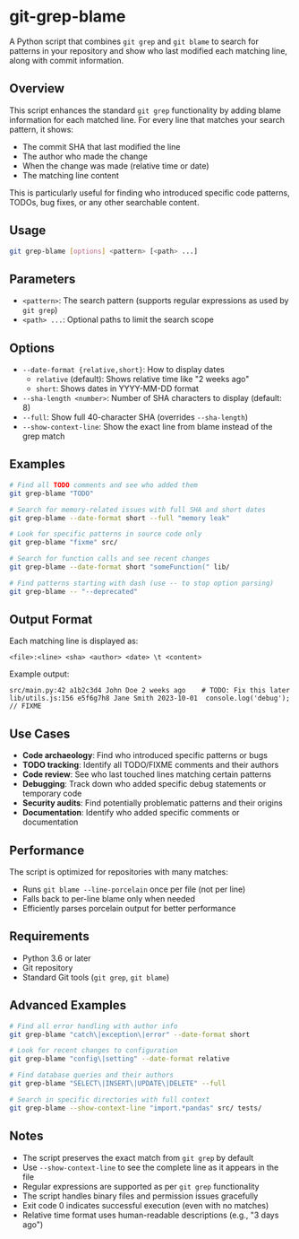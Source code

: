 # git-grep-blame

A Python script that combines `git grep` and `git blame` to search for patterns in your repository
and show who last modified each matching line, along with commit information.

## Overview

This script enhances the standard `git grep` functionality by adding blame information for each
matched line. For every line that matches your search pattern, it shows:

- The commit SHA that last modified the line
- The author who made the change
- When the change was made (relative time or date)
- The matching line content

This is particularly useful for finding who introduced specific code patterns, TODOs, bug fixes, or
any other searchable content.

## Usage

```bash
git grep-blame [options] <pattern> [<path> ...]
```

## Parameters

- `<pattern>`: The search pattern (supports regular expressions as used by `git grep`)
- `<path> ...`: Optional paths to limit the search scope

## Options

- `--date-format {relative,short}`: How to display dates
  - `relative` (default): Shows relative time like "2 weeks ago"
  - `short`: Shows dates in YYYY-MM-DD format
- `--sha-length <number>`: Number of SHA characters to display (default: 8)
- `--full`: Show full 40-character SHA (overrides `--sha-length`)
- `--show-context-line`: Show the exact line from blame instead of the grep match

## Examples

```bash
# Find all TODO comments and see who added them
git grep-blame "TODO"

# Search for memory-related issues with full SHA and short dates
git grep-blame --date-format short --full "memory leak"

# Look for specific patterns in source code only
git grep-blame "fixme" src/

# Search for function calls and see recent changes
git grep-blame --date-format short "someFunction(" lib/

# Find patterns starting with dash (use -- to stop option parsing)
git grep-blame -- "--deprecated"
```

## Output Format

Each matching line is displayed as:

```text
<file>:<line> <sha> <author> <date> \t <content>
```

Example output:

```text
src/main.py:42 a1b2c3d4 John Doe 2 weeks ago    # TODO: Fix this later
lib/utils.js:156 e5f6g7h8 Jane Smith 2023-10-01  console.log('debug'); // FIXME
```

## Use Cases

- **Code archaeology**: Find who introduced specific patterns or bugs
- **TODO tracking**: Identify all TODO/FIXME comments and their authors
- **Code review**: See who last touched lines matching certain patterns
- **Debugging**: Track down who added specific debug statements or temporary code
- **Security audits**: Find potentially problematic patterns and their origins
- **Documentation**: Identify who added specific comments or documentation

## Performance

The script is optimized for repositories with many matches:

- Runs `git blame --line-porcelain` once per file (not per line)
- Falls back to per-line blame only when needed
- Efficiently parses porcelain output for better performance

## Requirements

- Python 3.6 or later
- Git repository
- Standard Git tools (`git grep`, `git blame`)

## Advanced Examples

```bash
# Find all error handling with author info
git grep-blame "catch\|exception\|error" --date-format short

# Look for recent changes to configuration
git grep-blame "config\|setting" --date-format relative

# Find database queries and their authors
git grep-blame "SELECT\|INSERT\|UPDATE\|DELETE" --full

# Search in specific directories with full context
git grep-blame --show-context-line "import.*pandas" src/ tests/
```

## Notes

- The script preserves the exact match from `git grep` by default
- Use `--show-context-line` to see the complete line as it appears in the file
- Regular expressions are supported as per `git grep` functionality
- The script handles binary files and permission issues gracefully
- Exit code 0 indicates successful execution (even with no matches)
- Relative time format uses human-readable descriptions (e.g., "3 days ago")
